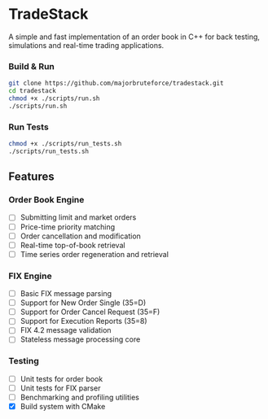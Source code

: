 # TradeStack

A simple and fast implementation of an order book in C++ for
back testing, simulations and real-time trading applications.

### Build & Run

```bash
git clone https://github.com/majorbruteforce/tradestack.git
cd tradestack
chmod +x ./scripts/run.sh
./scripts/run.sh
```

### Run Tests

```bash
chmod +x ./scripts/run_tests.sh
./scripts/run_tests.sh
```

## Features

### Order Book Engine

- [ ] Submitting limit and market orders
- [ ] Price-time priority matching
- [ ] Order cancellation and modification
- [ ] Real-time top-of-book retrieval
- [ ] Time series order regeneration and retrieval 

### FIX Engine

- [ ] Basic FIX message parsing
- [ ] Support for New Order Single (35=D)
- [ ] Support for Order Cancel Request (35=F)
- [ ] Support for Execution Reports (35=8)
- [ ] FIX 4.2 message validation
- [ ] Stateless message processing core

### Testing

- [ ] Unit tests for order book
- [ ] Unit tests for FIX parser
- [ ] Benchmarking and profiling utilities
- [x] Build system with CMake
